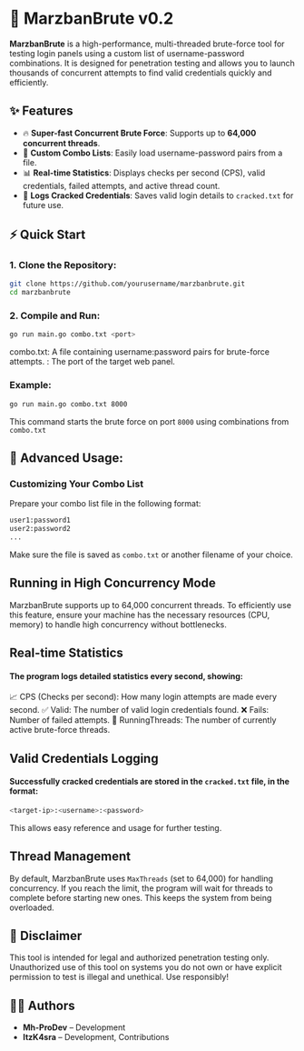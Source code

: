 # 🚀 MarzbanBrute v0.2

**MarzbanBrute** is a high-performance, multi-threaded brute-force tool for testing login panels using a custom list of username-password combinations. It is designed for penetration testing and allows you to launch thousands of concurrent attempts to find valid credentials quickly and efficiently.

## ✨ Features

- 🔥 **Super-fast Concurrent Brute Force**: Supports up to **64,000 concurrent threads**.
- 📄 **Custom Combo Lists**: Easily load username-password pairs from a file.
- 📊 **Real-time Statistics**: Displays checks per second (CPS), valid credentials, failed attempts, and active thread count.
- 💾 **Logs Cracked Credentials**: Saves valid login details to `cracked.txt` for future use.

## ⚡ Quick Start

### 1. Clone the Repository:
```bash
git clone https://github.com/yourusername/marzbanbrute.git
cd marzbanbrute
```

### 2. Compile and Run:
```bash
go run main.go combo.txt <port>
```
combo.txt: A file containing username:password pairs for brute-force attempts.
<port>: The port of the target web panel.

### Example:
```bash
go run main.go combo.txt 8000
```
This command starts the brute force on port `8000` using combinations from `combo.txt`

## 🔧 Advanced Usage:
### Customizing Your Combo List
Prepare your combo list file in the following format:
```txt
user1:password1
user2:password2
...
```
Make sure the file is saved as `combo.txt` or another filename of your choice.
## Running in High Concurrency Mode

MarzbanBrute supports up to 64,000 concurrent threads. To efficiently use this feature, ensure your machine has the necessary resources (CPU, memory) to handle high concurrency without bottlenecks.

## Real-time Statistics
#### The program logs detailed statistics every second, showing:

📈 CPS (Checks per second): How many login attempts are made every second.
✅ Valid: The number of valid login credentials found.
❌ Fails: Number of failed attempts.
🧵 RunningThreads: The number of currently active brute-force threads.

## Valid Credentials Logging
#### Successfully cracked credentials are stored in the `cracked.txt` file, in the format:
```bash
<target-ip>:<username>:<password>
```
This allows easy reference and usage for further testing.

## Thread Management
By default, MarzbanBrute uses `MaxThreads` (set to 64,000) for handling concurrency. If you reach the limit, the program will wait for threads to complete before starting new ones. This keeps the system from being overloaded.

## 🚨 Disclaimer
This tool is intended for legal and authorized penetration testing only. Unauthorized use of this tool on systems you do not own or have explicit permission to test is illegal and unethical. Use responsibly!

## 👩‍💻 Authors

- **Mh-ProDev** – Development
- **ItzK4sra** – Development, Contributions


